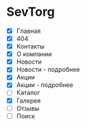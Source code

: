 # SevTorg
- [x] Главная
- [x] 404
- [x] Контакты
- [x] О компании
- [x] Новости
- [x] Новости - подробнее
- [x] Акции
- [x] Акции - подробнее
- [ ] Каталог 
- [x] Галерея
- [ ] Отзывы 
- [ ] Поиск 

